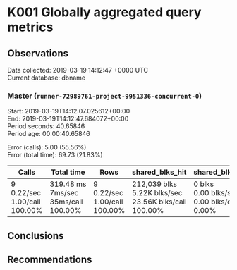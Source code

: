 # K001 Globally aggregated query metrics

## Observations ##
Data collected: 2019-03-19 14:12:47 +0000 UTC  
Current database: dbname  



### Master (`runner-72989761-project-9951336-concurrent-0`) ###
Start: 2019-03-19T14:12:07.025612+00:00  
End: 2019-03-19T14:12:47.684072+00:00  
Period seconds: 40.65846  
Period age: 00:00:40.65846  

Error (calls): 5.00 (55.56%)  
Error (total time): 69.73 (21.83%)

Calls | Total&nbsp;time | Rows | shared_blks_hit | shared_blks_read | shared_blks_dirtied | shared_blks_written | blk_read_time | blk_write_time | kcache_reads | kcache_writes | kcache_user_time_ms | kcache_system_time 
-------|------------|------|-----------------|------------------|---------------------|---------------------|---------------|----------------|--------------|---------------|---------------------|--------------------
9<br/>0.22/sec<br/>1.00/call<br/>100.00% |319.48&nbsp;ms<br/>7ms/sec<br/>35ms/call<br/>100.00% |9<br/>0.22/sec<br/>1.00/call<br/>100.00% |212,039&nbsp;blks<br/>5.22K&nbsp;blks/sec<br/>23.56K&nbsp;blks/call<br/>100.00% |0&nbsp;blks<br/>0.00&nbsp;blks/sec<br/>0.00&nbsp;blks/call<br/>0.00% |0&nbsp;blks<br/>0.00&nbsp;blks/sec<br/>0.00&nbsp;blks/call<br/>0.00% |0&nbsp;blks<br/>0.00&nbsp;blks/sec<br/>0.00&nbsp;blks/call<br/>0.00% |0.00&nbsp;ms<br/>0s/sec<br/>0s/call<br/>0.00% |0.00&nbsp;ms<br/>0s/sec<br/>0s/call<br/>0.00% |0.00&nbsp;bytes<br/>0.00&nbsp;bytes/sec<br/>0.00&nbsp;bytes/call<br/>0.00% |0.00&nbsp;bytes<br/>0.00&nbsp;bytes/sec<br/>0.00&nbsp;bytes/call<br/>0.00% |0.00&nbsp;ms<br/>0s/sec<br/>0s/call<br/>0.00% |0.00&nbsp;ms<br/>0s/sec<br/>0s/call<br/>0.00%





## Conclusions ##


## Recommendations ##

